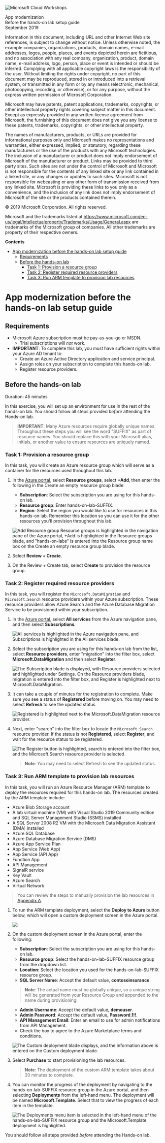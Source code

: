 ![Microsoft Cloud Workshops](https://github.com/Microsoft/MCW-Template-Cloud-Workshop/raw/master/Media/ms-cloud-workshop.png "Microsoft Cloud Workshops")

<div class="MCWHeader1">
App modernization
</div>

<div class="MCWHeader2">
Before the hands-on lab setup guide
</div>

<div class="MCWHeader3">
September 2019
</div>

Information in this document, including URL and other Internet Web site references, is subject to change without notice. Unless otherwise noted, the example companies, organizations, products, domain names, e-mail addresses, logos, people, places, and events depicted herein are fictitious, and no association with any real company, organization, product, domain name, e-mail address, logo, person, place or event is intended or should be inferred. Complying with all applicable copyright laws is the responsibility of the user. Without limiting the rights under copyright, no part of this document may be reproduced, stored in or introduced into a retrieval system, or transmitted in any form or by any means (electronic, mechanical, photocopying, recording, or otherwise), or for any purpose, without the express written permission of Microsoft Corporation.

Microsoft may have patents, patent applications, trademarks, copyrights, or other intellectual property rights covering subject matter in this document. Except as expressly provided in any written license agreement from Microsoft, the furnishing of this document does not give you any license to these patents, trademarks, copyrights, or other intellectual property.

The names of manufacturers, products, or URLs are provided for informational purposes only and Microsoft makes no representations and warranties, either expressed, implied, or statutory, regarding these manufacturers or the use of the products with any Microsoft technologies. The inclusion of a manufacturer or product does not imply endorsement of Microsoft of the manufacturer or product. Links may be provided to third party sites. Such sites are not under the control of Microsoft and Microsoft is not responsible for the contents of any linked site or any link contained in a linked site, or any changes or updates to such sites. Microsoft is not responsible for webcasting or any other form of transmission received from any linked site. Microsoft is providing these links to you only as a convenience, and the inclusion of any link does not imply endorsement of Microsoft of the site or the products contained therein.

© 2019 Microsoft Corporation. All rights reserved.

Microsoft and the trademarks listed at <https://www.microsoft.com/en-us/legal/intellectualproperty/Trademarks/Usage/General.aspx> are trademarks of the Microsoft group of companies. All other trademarks are property of their respective owners.

**Contents**

<!-- TOC -->

- [App modernization before the hands-on lab setup guide](#app-modernization-before-the-hands-on-lab-setup-guide)
  - [Requirements](#requirements)
  - [Before the hands-on lab](#before-the-hands-on-lab)
    - [Task 1: Provision a resource group](#task-1-provision-a-resource-group)
    - [Task 2: Register required resource providers](#task-2-register-required-resource-providers)
    - [Task 3: Run ARM template to provision lab resources](#task-3-run-arm-template-to-provision-lab-resources)

<!-- /TOC -->

# App modernization before the hands-on lab setup guide

## Requirements

- Microsoft Azure subscription must be pay-as-you-go or MSDN.
  - Trial subscriptions will *not* work.
- **IMPORTANT**: To complete this lab, you must have sufficient rights within your Azure AD tenant to:
  - Create an Azure Active Directory application and service principal.
  - Assign roles on your subscription to complete this hands-on lab.
  - Register resource providers.

## Before the hands-on lab

Duration: 45 minutes

In this exercise, you will set up an environment for use in the rest of the hands-on lab. You should follow all steps provided *before* attending the Hands-on lab.

> **IMPORTANT**: Many Azure resources require globally unique names. Throughout these steps you will see the word "SUFFIX" as part of resource names. You should replace this with your Microsoft alias, initials, or another value to ensure resources are uniquely named.

### Task 1: Provision a resource group

In this task, you will create an Azure resource group which will serve as a container for the resources used throughout this lab.

1. In the [Azure portal](https://portal.azure.com), select **Resource groups**, select **+Add**, then enter the following in the Create an empty resource group blade:

    - **Subscription**: Select the subscription you are using for this hands-on lab.
    - **Resource group**: Enter hands-on-lab-SUFFIX.
    - **Region**: Select the region you would like to use for resources in this hands-on lab. Remember this location so you can use it for the other resources you'll provision throughout this lab.

    ![Add Resource group Resource groups is highlighted in the navigation pane of the Azure portal, +Add is highlighted in the Resource groups blade, and "hands-on-labs" is entered into the Resource group name box on the Create an empty resource group blade.](./media/create-resource-group.png "Create resource group")

2. Select **Review + Create**.

3. On the Review + Create tab, select **Create** to provision the resource group.

### Task 2: Register required resource providers

In this task, you will register the `Microsoft.DataMigration` and `Microsoft.Search` resource providers within your Azure subscription. These resource providers allow Azure Search and the Azure Database Migration Service to be provisioned within your subscription.

1. In the [Azure portal](https://portal.azure.com), select **All services** from the Azure navigation pane, and then select **Subscriptions**.

    ![All services is highlighted in the Azure navigation pane, and Subscriptions is highlighted in the All services blade.](media/azure-portal-all-services-subscriptions.png "Azure All services blade")

2. Select the subscription you are using for this hands-on lab from the list, select **Resource providers**, enter "migration" into the filter box, select **Microsoft.DataMigration** and then select **Register**.

    ![The Subscription blade is displayed, with Resource providers selected and highlighted under Settings. On the Resource providers blade, migration is entered into the filter box, and Register is highlighted next to Microsoft.DataMigration.](media/azure-portal-subscriptions-resource-providers-register-microsoft-datamigration.png "Resource provider registration")

3. It can take a couple of minutes for the registration to complete. Make sure you see a status of **Registered** before moving on. You may need to select **Refresh** to see the updated status.

    ![Registered is highlighted next to the Microsoft.DataMigration resource provider.](media/resource-providers-datamigration-registered.png "Microsoft DataMigration Resource Provider")

4. Next, enter "search" into the filter box to locate the `Microsoft.Search` resource provider. If the status is not **Registered**, select **Register**, and wait for the resource status to be registered.

   ![The Register button is highlighted, search is entered into the filter box, and the Microsoft.Search resource provider is selected.](media/resource-providers-search.png "Microsoft Search Resource Provider")

   >**Note**: You may need to select Refresh to see the updated status.

### Task 3: Run ARM template to provision lab resources

In this task, you will run an Azure Resource Manager (ARM) template to deploy the resources required for this hands-on lab. The resources created by the ARM template include:

- Azure Blob Storage account
- A lab virtual machine (VM) with Visual Studio 2019 Community edition and SQL Server Management Studio (SSMS) installed
- A SQL Server 2008 R2 VM with the Microsoft Data Migration Assistant (DMA) installed
- Azure SQL Database
- Azure Database Migration Service (DMS)
- Azure App Service Plan
- App Service (Web App)
- App Service (API App)
- Function App
- API Management
- SignalR service
- Key Vault
- Azure Search
- Virtual Network

> You can review the steps to manually provision the lab resources in [Appendix A](./Appendix-A.md).

1. To run the ARM template deployment, select the **Deploy to Azure** button below, which will open a custom deployment screen in the Azure portal.

    <a href ="https://portal.azure.com/#create/Microsoft.Template/uri/https%3A%2F%2Fraw.githubusercontent.com%2Fkylebunting%2FMCW-App-modernization%2Fmaster%2FHands-on%20lab%2Flab-files%2FARM-template%2Fazure-deploy.json" target="_blank" title="Deploy to Azure">
    <img src="http://azuredeploy.net/deploybutton.png"/>
    </a>

2. On the custom deployment screen in the Azure portal, enter the following:

    - **Subscription**: Select the subscription you are using for this hands-on lab.
    - **Resource group**: Select the hands-on-lab-SUFFIX resource group from the dropdown list.
    - **Location**: Select the location you used for the hands-on-lab-SUFFIX resource group.
    - **SQL Server Name**: Accept the default value, **contosoinsurance**.

    >**Note**: The actual name must be globally unique, so a unique string will be generated from your Resource Group and appended to the name during provisioning.
    - **Admin Username**: Accept the default value, **demouser**.
    - **Admin Password**: Accept the default value, **Password.1!!**.
    - **API Management Email**: Enter an email to use for admin notifications from API Management.
    - Check the box to agree to the Azure Marketplace terms and conditions.

    ![The Custom deployment blade displays, and the information above is entered on the Custom deployment blade.](media/azure-custom-deployment.png "Custom deployment blade")

3. Select **Purchase** to start provisioning the lab resources.

    > **Note**: The deployment of the custom ARM template takes about 30 minutes to complete.

4. You can monitor the progress of the deployment by navigating to the hands-on-lab-SUFFIX resource group in the Azure portal, and then selecting **Deployments** from the left-hand menu. The deployment will be named **Microsoft.Template**. Select that to view the progress of each item in the template.

    ![The Deployments menu item is selected in the left-hand menu of the hands-on-lab-SUFFIX resource group and the Microsoft.Template deployment is highlighted.](media/resource-group-deployments.png "Resource group deployments")

You should follow all steps provided *before* attending the Hands-on lab.
